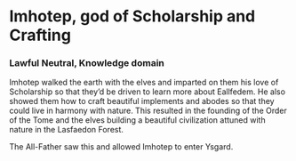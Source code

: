 # Imhotep, god of Scholarship and Crafting
### Lawful Neutral, Knowledge domain

Imhotep walked the earth with the elves and imparted on them his love of Scholarship so that they’d be driven to learn more about Eallfedem.
He also showed them how to craft beautiful implements and abodes so that they could live in harmony with nature.
This resulted in the founding of the Order of the Tome and the elves building a beautiful civilization attuned with nature in the Lasfaedon Forest.

The All-Father saw this and allowed Imhotep to enter Ysgard.
